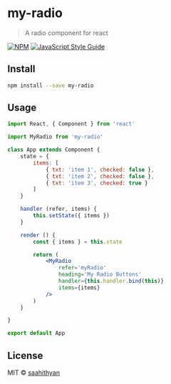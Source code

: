 # my-radio

> A radio component for react

[![NPM](https://img.shields.io/npm/v/my-radio.svg)](https://www.npmjs.com/package/my-radio) [![JavaScript Style Guide](https://img.shields.io/badge/code_style-standard-brightgreen.svg)](https://standardjs.com)

## Install

```bash
npm install --save my-radio
```

## Usage

```jsx
import React, { Component } from 'react'

import MyRadio from 'my-radio'

class App extends Component {
    state = {
        items: [
            { txt: 'item 1', checked: false },
            { txt: 'item 2', checked: false },
            { txt: 'item 3', checked: true }
        ]
    }

    handler (refer, items) {
        this.setState({ items })
    }

    render () {
        const { items } = this.state

        return (
            <MyRadio
                refer='myRadio'
                heading='My Radio Buttons'
                handler={this.handler.bind(this)}
                items={items}
            />
        )
    }

}

export default App
```

## License

MIT © [saahithyan](https://github.com/saahithyan)
